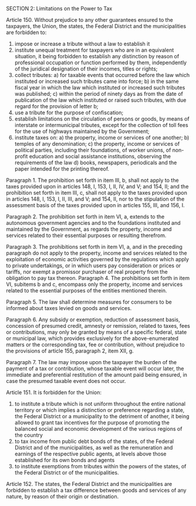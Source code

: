 SECTION 2: Limitations on the Power to Tax

Article 150. Without prejudice to any other guarantees ensured to the taxpayers, the Union, the states, the Federal District and the municipalities are forbidden to:
1. impose or increase a tribute without a law to establish it
2.  institute unequal treatment for taxpayers who are in an equivalent situation,
it being forbidden to establish any distinction by reason of professional occupation
or function performed by them, independently of the juridical designation of their
incomes, titles or rights;
3.   collect tributes:
a) for taxable events that occurred before the law which instituted or increased
such tributes came into force;
b) in the same fiscal year in which the law which instituted or increased such
tributes was published;
c) within the period of ninety days as from the date of publication of the law
which instituted or raised such tributes, with due regard for the provision
of letter b;
4. use a tribute for the purpose of confiscation;
5. establish limitations on the circulation of persons or goods, by means of
interstate or intermunicipal tributes, except for the collection of toll fees for the use
of highways maintained by the Government;
6.  institute taxes on:
a) the property, income or services of one another;
b) temples of any denomination;
c) the property, income or services of political parties, including their foundations, of worker unions, of non-profit education and social assistance institutions, observing the requirements of the law
d) books, newspapers, periodicals and the paper intended for the printing
thereof.

Paragraph 1. The prohibition set forth in item III, b, shall not apply to the taxes provided upon in articles 148, I, 153, I, II, IV, and V; and 154, II; and the prohibition set forth in item III, c, shall not apply to the taxes provided upon in articles 148, I, 153, I, II, III, and V; and 154, II, nor to the stipulation of the assessment basis of the taxes provided upon in articles 155, III, and 156, I.

Paragraph 2. The prohibition set forth in item VI, a, extends to the autonomous government agencies and to the foundations instituted and maintained by the Government, as regards the property, income and services related to their essential purposes or resulting therefrom.

Paragraph 3. The prohibitions set forth in item VI, a, and in the preceding
paragraph do not apply to the property, income and services related to the exploitation
of economic activities governed by the regulations which apply to private undertakings,
or in which users pay consideration or prices or tariffs, nor exempt a promissor
purchaser of real property from the obligation to pay tax thereon.
Paragraph 4. The prohibitions set forth in item VI, subitems b and c, encompass
only the property, income and services related to the essential purposes of the entities
mentioned therein.

Paragraph 5. The law shall determine measures for consumers to be informed about taxes levied on goods and services.

Paragraph 6. Any subsidy or exemption, reduction of assessment basis, concession of presumed credit, amnesty or remission, related to taxes, fees or contributions, may only be granted by means of a specific federal, state or municipal law, which provides exclusively for the above-enumerated matters or the corresponding tax, fee or contribution, without prejudice to the provisions of article 155, paragraph 2, item XII, g. 

Paragraph 7. The law may impose upon the taxpayer the burden of the payment of a tax or contribution, whose taxable event will occur later, the immediate and preferential restitution of the amount paid being ensured, in case the presumed taxable event does not occur.

Article 151. It is forbidden for the Union:
1. to institute a tribute which is not uniform throughout the entire national territory or which implies a distinction or preference regarding a state, the Federal District or a municipality to the detriment of another, it being allowed to grant tax incentives for the purpose of promoting the balanced social and economic development of the various regions of the country
2.  to tax income from public debt bonds of the states, of the Federal District and of the municipalities, as well as the remuneration and earnings of the respective public agents, at levels above those established for its own bonds and agents
3.   to institute exemptions from tributes within the powers of the states, of the Federal District or of the municipalities.

Article 152.  The states, the Federal District and the municipalities are forbidden to establish a tax difference between goods and services of any nature, by reason of their origin or destination.
